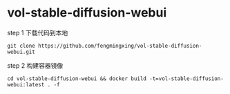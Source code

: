 # vol-stable-diffusion-webui

step 1 下载代码到本地

``` git clone https://github.com/fengmingxing/vol-stable-diffusion-webui.git ```

step 2 构建容器镜像

``` cd vol-stable-diffusion-webui && docker build -t=vol-stable-diffusion-webui:latest . -f ```
